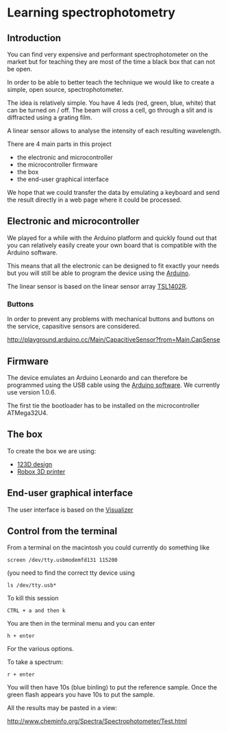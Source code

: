 # Learning spectrophotometry

## Introduction

You can find very expensive and performant 
spectrophotometer on the market but for teaching they are most
of the time a black box that can not be open.

In order to be able to better teach the technique we would
like to create a simple, open source, spectrophotometer.

The idea is relatively simple. You have 4 leds (red, green,
blue, white) that can be turned on / off. The beam will
cross a cell, go through a slit and is diffracted using a
grating film.

A linear sensor allows to analyse the intensity of each
resulting wavelength.

There are 4 main parts in this project
* the electronic and microcontroller
* the microcontroller firmware
* the box
* the end-user graphical interface

We hope that we could transfer the data by emulating a keyboard
and send the result directly in a web page where it could be
processed.

## Electronic and microcontroller

We played for a while with the Arduino platform and quickly
found out that you can relatively easily create your own
board that is compatible with the Arduino software.

This means that all the electronic can be designed to fit
exactly your needs but you will still be able to program
the device using the [Arduino](http://www.arduino.cc/).

The linear sensor is based on the linear sensor array 
[TSL1402R](http://ams.com/content/download/250165/975693/TSL1402R_Datasheet_EN_v1.pdf).

### Buttons

In order to prevent any problems with mechanical buttons and
buttons on the service, capasitive sensors are considered.

http://playground.arduino.cc/Main/CapacitiveSensor?from=Main.CapSense

## Firmware

The device emulates an Arduino Leonardo and can therefore be
programmed using the USB cable using the
[Arduino software](http://www.arduino.cc/en/Main/Software). We 
currently use version 1.0.6.

The first tie the bootloader has to be installed on the
microcontroller ATMega32U4.

## The box

To create the box we are using:
* [123D design](http://www.123dapp.com/design)
* [Robox 3D printer](http://www.cel-robox.com/)

## End-user graphical interface

The user interface is based on the 
[Visualizer](http://github.com/npellet/visualizer)

## Control from the terminal

From a terminal on the macintosh you could currently do something like

``` screen /dev/tty.usbmodemfd131 115200 ```

(you need to find the correct tty device using 

``` ls /dev/tty.usb* ```

To kill this session

``` CTRL + a and then k ```

You are then in the terminal menu and you can enter

```h + enter```

For the various options.

To take a spectrum:

```r + enter```

You will then have 10s (blue binling) to put the reference sample.
Once the green flash appears you have 10s to put the sample.

All the results may be pasted in a view:

http://www.cheminfo.org/Spectra/Spectrophotometer/Test.html




